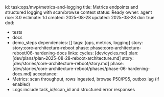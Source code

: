 id: task:ops/mvp/metrics-and-logging
title: Metrics endpoints and structured logging with scan/browse context
status: Ready
owner: agent
rice: 3.0
estimate: 1d
created: 2025-08-28
updated: 2025-08-28
dor: true
dod:
  - tests
  - docs
  - demo_steps
dependencies: []
tags: [ops, metrics, logging]
story: story:core-architecture-reboot
phase: phase:core-architecture-reboot/06-hardening-docs
links:
  cycles: [dev/cycles.md]
  plan: [dev/plans/plan-2025-08-28-reboot-architecture.md]
  story: [dev/stories/core-architecture-reboot/story.md]
  phase: [dev/stories/core-architecture-reboot/phases/phase-06-hardening-docs.md]
acceptance:
  - Metrics: scan throughput, rows ingested, browse P50/P95, outbox lag (if enabled)
  - Logs include task_id/scan_id and structured error responses
